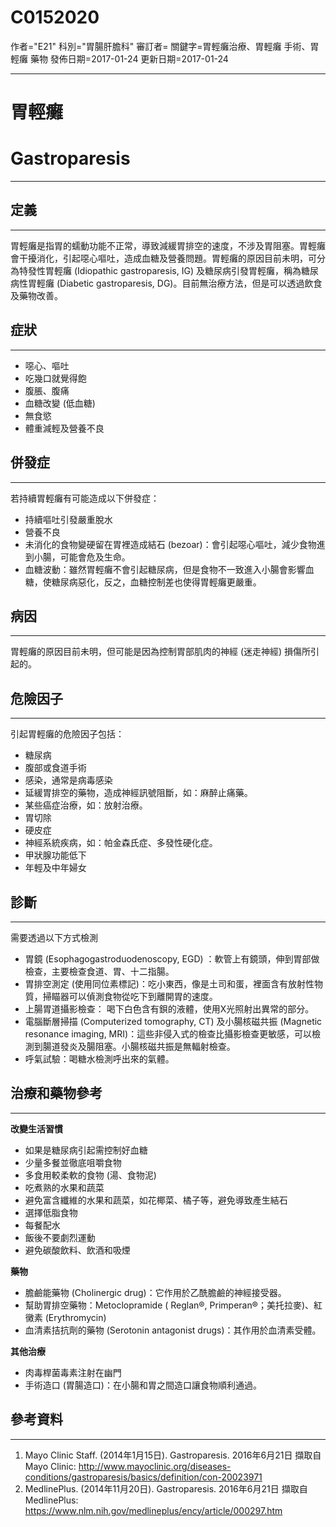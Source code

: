 # C0152020
作者="E21"
科別="胃腸肝膽科"
審訂者=
關鍵字=胃輕癱治療、胃輕癱 手術、胃輕癱 藥物
發佈日期=2017-01-24
更新日期=2017-01-24

----------
# 胃輕癱
# Gastroparesis
----------
## 定義
----------

胃輕癱是指胃的蠕動功能不正常，導致減緩胃排空的速度，不涉及胃阻塞。胃輕癱會干擾消化，引起噁心嘔吐，造成血糖及營養問題。胃輕癱的原因目前未明，可分為特發性胃輕癱 (Idiopathic gastroparesis, IG) 及糖尿病引發胃輕癱，稱為糖尿病性胃輕癱 (Diabetic gastroparesis, DG)。目前無治療方法，但是可以透過飲食及藥物改善。

## 症狀
----------
- 噁心、嘔吐
- 吃幾口就覺得飽
- 腹脹、腹痛
- 血糖改變 (低血糖)
- 無食慾
- 體重減輕及營養不良
## 併發症
----------

若持續胃輕癱有可能造成以下併發症：

- 持續嘔吐引發嚴重脫水
- 營養不良
- 未消化的食物變硬留在胃裡造成結石 (bezoar)：會引起噁心嘔吐，減少食物進到小腸，可能會危及生命。
- 血糖波動：雖然胃輕癱不會引起糖尿病，但是食物不一致進入小腸會影響血糖，使糖尿病惡化，反之，血糖控制差也使得胃輕癱更嚴重。
## 病因
----------

胃輕癱的原因目前未明，但可能是因為控制胃部肌肉的神經 (迷走神經) 損傷所引起的。

## 危險因子
----------

引起胃輕癱的危險因子包括：

- 糖尿病
- 腹部或食道手術
- 感染，通常是病毒感染
- 延緩胃排空的藥物，造成神經訊號阻斷，如：麻醉止痛藥。
- 某些癌症治療，如：放射治療。
- 胃切除
- 硬皮症
- 神經系統疾病，如：帕金森氏症、多發性硬化症。
- 甲狀腺功能低下
- 年輕及中年婦女
## 診斷
----------

需要透過以下方式檢測

- 胃鏡 (Esophagogastroduodenoscopy, EGD) ：軟管上有鏡頭，伸到胃部做檢查，主要檢查食道、胃、十二指腸。
- 胃排空測定 (使用同位素標記)：吃小東西，像是土司和蛋，裡面含有放射性物質，掃瞄器可以偵測食物從吃下到離開胃的速度。
- 上腸胃道攝影檢查： 喝下白色含有鋇的液體，使用X光照射出異常的部分。
- 電腦斷層掃描 (Computerized tomography, CT) 及小腸核磁共振 (Magnetic resonance imaging, MRI)：這些非侵入式的檢查比攝影檢查更敏感，可以檢測到腸道發炎及腸阻塞。小腸核磁共振是無輻射檢查。
- 呼氣試驗：喝糖水檢測呼出來的氣體。 
## 治療和藥物參考
----------

**改變生活習慣**

- 如果是糖尿病引起需控制好血糖
- 少量多餐並徹底咀嚼食物
- 多食用較柔軟的食物 (湯、食物泥)
- 吃煮熟的水果和蔬菜
- 避免富含纖維的水果和蔬菜，如花椰菜、橘子等，避免導致產生結石
- 選擇低脂食物
- 每餐配水
- 飯後不要劇烈運動
- 避免碳酸飲料、飲酒和吸煙

**藥物**

- 膽鹼能藥物 (Cholinergic drug)：它作用於乙酰膽鹼的神經接受器。
- 幫助胃排空藥物：Metoclopramide ( Reglan®, Primperan®；美托拉麥)、紅黴素 (Erythromycin) 
- 血清素拮抗劑的藥物 (Serotonin antagonist drugs)：其作用於血清素受體。

**其他治療**

- 肉毒桿菌毒素注射在幽門
- 手術造口 (胃腸造口)：在小腸和胃之間造口讓食物順利通過。
## 參考資料
----------
1. Mayo Clinic Staff. (2014年1月15日). Gastroparesis. 2016年6月21日 擷取自 Mayo Clinic: 
  http://www.mayoclinic.org/diseases-conditions/gastroparesis/basics/definition/con-20023971
2. MedlinePlus. (2014年11月20日). Gastroparesis. 2016年6月21日 擷取自 MedlinePlus: 
  https://www.nlm.nih.gov/medlineplus/ency/article/000297.htm

